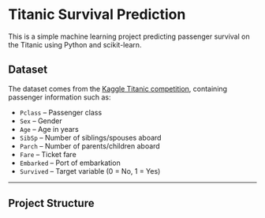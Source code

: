 # Titanic Survival Prediction

This is a simple machine learning project predicting passenger survival on the Titanic using Python and scikit-learn.

## Dataset

The dataset comes from the [Kaggle Titanic competition](https://www.kaggle.com/c/titanic/data), containing passenger information such as:

- `Pclass` – Passenger class
- `Sex` – Gender
- `Age` – Age in years
- `SibSp` – Number of siblings/spouses aboard
- `Parch` – Number of parents/children aboard
- `Fare` – Ticket fare
- `Embarked` – Port of embarkation
- `Survived` – Target variable (0 = No, 1 = Yes)

---

## Project Structure

